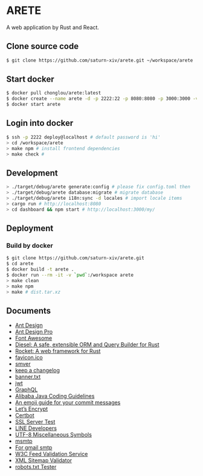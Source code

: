 # ARETE

A web application by Rust and React.

## Clone source code

```bash
$ git clone https://github.com/saturn-xiv/arete.git ~/workspace/arete
```

## Start docker

```bash
$ docker pull chonglou/arete:latest 
$ docker create --name arete -d -p 2222:22 -p 8080:8080 -p 3000:3000 -v $HOME/.ssh:/home/deploy/.ssh -v $HOME/workspace:/workspace chonglou/arete:latest 
$ docker start arete 
```

## Login into docker

```bash
$ ssh -p 2222 deploy@localhost # default password is 'hi'
> cd /workspace/arete
> make npm # install frontend dependencies
> make check # 
```

## Development

```bash
> ./target/debug/arete generate:config # please fix config.toml then
> ./target/debug/arete database:migrate # migrate database
> ./target/debug/arete i18n:sync -d locales # import locale items
> cargo run # http://localhost:8080
> cd dashboard && npm start # http://localhost:3000/my/
```

## Deployment

### Build by docker

```bash
$ git clone https://github.com/saturn-xiv/arete.git
$ cd arete
$ docker build -t arete .
$ docker run --rm -it -v `pwd`:/workspace arete
> make clean
> make npm
> make # dist.tar.xz
```

## Documents

-   [Ant Design](https://ant.design/docs/react/introduce)
-   [Ant Design Pro](https://pro.ant.design/components/AvatarList)
-   [Font Awesome](https://fontawesome.com/how-to-use/on-the-web/setup/hosting-font-awesome-yourself)
-   [Diesel: A safe, extensible ORM and Query Builder for Rust](https://github.com/diesel-rs/diesel)
-   [Rocket: A web framework for Rust](https://rocket.rs/)
-   [favicon.ico](http://icoconvert.com/)
-   [smver](http://semver.org/)
-   [keep a changelog](https://keepachangelog.com/en/1.0.0/)
-   [banner.txt](http://patorjk.com/software/taag/)
-   [jwt](https://jwt.io/)
-   [GraphQL](https://graphql.org/learn/)
-   [Alibaba Java Coding Guidelines](https://github.com/alibaba/p3c)
-   [An emoji guide for your commit messages](https://gitmoji.carloscuesta.me/)
-   [Let’s Encrypt](https://letsencrypt.org/)
-   [Certbot](https://certbot.eff.org/)
-   [SSL Server Test](https://www.ssllabs.com/ssltest/index.html)
-   [LINE Developers](https://developers.line.me/en/)
-   [UTF-8 Miscellaneous Symbols](https://www.w3schools.com/charsets/ref_utf_misc_symbols.asp)
-   [msmtp](https://wiki.archlinux.org/index.php/msmtp)
-   [For gmail smtp](http://stackoverflow.com/questions/20337040/gmail-smtp-debug-error-please-log-in-via-your-web-browser)
-   [W3C Feed Validation Service](https://validator.w3.org/feed/)
-   [XML Sitemap Validator](https://www.xml-sitemaps.com/validate-xml-sitemap.html)
-   [robots.txt Tester](https://support.google.com/webmasters/answer/6062598?hl=en)
